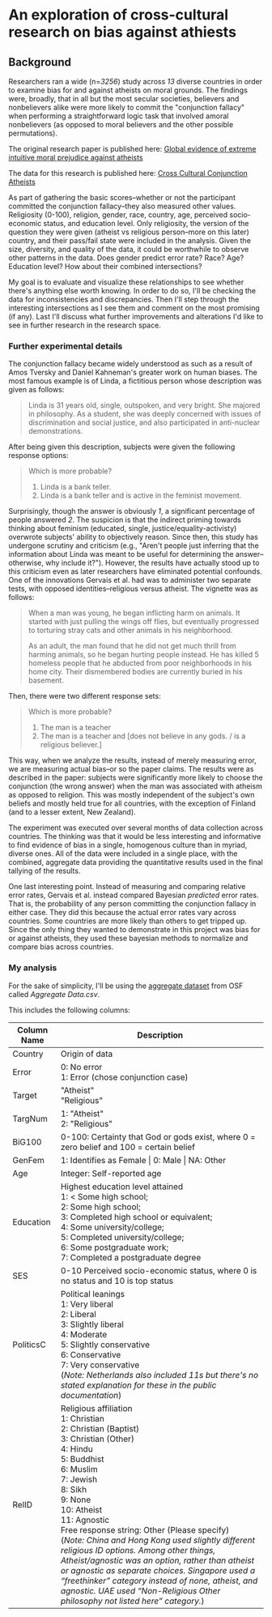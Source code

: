 # An exploration of cross-cultural research on bias against athiests

## Background

Researchers ran a wide (n=*3256*) study across *13* diverse countries in order to examine bias for and against atheists on moral grounds. The findings were, broadly, that in all but the most secular societies, believers and nonbelievers alike were more likely to commit the "conjunction fallacy" when performing a straightforward logic task that involved amoral nonbelievers (as opposed to moral believers and the other possible permutations). 

The original research paper is published here: 
[Global evidence of extreme intuitive moral
prejudice against atheists](http://dx.doi.org/10.1038/s41562-017-0151)

The data for this research is published here: 
[Cross Cultural Conjunction Atheists](https://osf.io/f0upy/)

As part of gathering the basic scores–whether or not the participant committed the conjunction fallacy–they also measured other values. Religiosity (0-100), religion, gender, race, country, age, perceived socio-economic status, and education level. Only religiosity, the version of the question they were given (atheist vs religious person–more on this later) country, and their pass/fail state were included in the analysis. Given the size, diversity, and quality of the data, it could be worthwhile to observe other patterns in the data. Does gender predict error rate? Race? Age? Education level? How about their combined intersections? 

My goal is to evaluate and visualize these relationships to see whether there's anything else worth knowing. In order to do so, I'll be checking the data for inconsistencies and discrepancies. Then I'll step through the interesting intersections as I see them and comment on the most promising (if any). Last I'll discuss what further improvements and alterations I'd like to see in further research in the research space. 

### Further experimental details

The conjunction fallacy became widely understood as such as a result of Amos Tversky and Daniel Kahneman's greater work on human biases. The most famous example is of Linda, a fictitious person whose description was given as follows: 

> Linda is 31 years old, single, outspoken, and very bright. She majored in philosophy. As a student, she was deeply concerned with issues of discrimination and social justice, and also participated in anti-nuclear demonstrations.

After being given this description, subjects were given the following response options:

> Which is more probable?
> 1. Linda is a bank teller.
> 2. Linda is a bank teller and is active in the feminist movement.

Surprisingly, though the answer is obviously *1*, a significant percentage of people answered *2*. The suspicion is that the indirect priming towards thinking about feminism (educated, single, justice/equality-activisty) overwrote subjects' ability to objectively reason. Since then, this study has undergone scrutiny and criticism (e.g., "Aren't people just inferring that the information about Linda was meant to be useful for determining the answer–otherwise, why include it?"). However, the results have actually stood up to this criticism even as later researchers have eliminated potential confounds. One of the innovations Gervais et al. had was to administer two separate tests, with opposed identities–religious versus atheist. The vignette was as follows: 

> When a man was young, he began inflicting harm on animals. It started with just pulling the wings off flies, but eventually progressed to torturing stray cats and other animals in his neighborhood. 
>
> As an adult, the man found that he did not get much thrill from harming animals, so he began hurting people instead. He has killed 5 homeless people that he abducted from poor neighborhoods in his home city. Their dismembered bodies are currently buried in his basement.

Then, there were two different response sets: 

> Which is more probable? 
> 1. The man is a teacher 
> 2. The man is a teacher and [does not believe in any gods. / is a religious believer.]

This way, when we analyze the results, instead of merely measuring error, we are measuring actual bias–or so the paper claims. The results were as described in the paper: subjects were significantly more likely to choose the conjunction (the wrong answer) when the man was associated with atheism as opposed to religion. This was mostly independent of the subject's own beliefs and mostly held true for all countries, with the exception of Finland (and to a lesser extent, New Zealand).

The experiment was executed over several months of data collection across countries. The thinking was that it would be less interesting and informative to find evidence of bias in a single, homogenous culture than in myriad, diverse ones. All of the data were included in a single place, with the combined, aggregate data providing the quantitative results used in the final tallying of the results. 

One last interesting point. Instead of measuring and comparing relative error rates, Gervais et al. instead compared Bayesian *predicted* error rates. That is, the probability of any person committing the conjunction fallacy in either case. They did this because the actual error rates vary across countries. Some countries are more likely than others to get tripped up. Since the only thing they wanted to demonstrate in this project was bias for or against atheists, they used these bayesian methods to normalize and compare bias across countries. 

### My analysis

For the sake of simplicity, I'll be using the [aggregate dataset](https://mfr.osf.io/render?url=https://osf.io/2nkeu/?direct%26mode=render%26action=download%26mode=render) from OSF called *Aggregate Data.csv*. 

This includes the following columns:

| Column Name | Description                                                                                                                                                                                                                                                                                                                                                                                                                                                                                                                                                                                         |
|-------------|-----------------------------------------------------------------------------------------------------------------------------------------------------------------------------------------------------------------------------------------------------------------------------------------------------------------------------------------------------------------------------------------------------------------------------------------------------------------------------------------------------------------------------------------------------------------------------------------------------|
| Country     | Origin of data                                                                                                                                                                                                                                                                                                                                                                                                                                                                                                                                                                                      |
| Error       | 0: No error <br>1: Error (chose conjunction case)                                                                                                                                                                                                                                                                                                                                                                                                                                                                                                                                                   |
| Target      | "Atheist"<br>"Religious"                                                                                                                                                                                                                                                                                                                                                                                                                                                                                                                                                                            |
| TargNum     | 1: "Atheist" <br>2: "Religious"                                                                                                                                                                                                                                                                                                                                                                                                                                                                                                                                                                     |
| BiG100      | 0-100: Certainty that God or gods exist, where 0 = zero belief and 100 = certain belief                                                                                                                                                                                                                                                                                                                                                                                                                                                                                                             |
| GenFem      | 1: Identifies as Female \| 0: Male \| NA: Other                                                                                                                                                                                                                                                                                                                                                                                                                                                                                                                                                     |
| Age         | Integer: Self-reported age                                                                                                                                                                                                                                                                                                                                                                                                                                                                                                                                                                          |
| Education   | Highest education level attained<br>1: < Some high school;<br>2: Some high school; <br>3: Completed high school or equivalent; <br>4: Some university/college;<br>5: Completed university/college;<br>6: Some postgraduate work;<br>7: Completed a postgraduate degree                                                                                                                                                                                                                                                                                                                              |
| SES         | 0-10 Perceived socio-economic status, where 0 is no status and 10 is top status                                                                                                                                                                                                                                                                                                                                                                                                                                                                                                                     |
| PoliticsC   | Political leanings<br>1: Very liberal <br>2: Liberal <br>3: Slightly liberal <br>4: Moderate <br>5: Slightly conservative <br>6: Conservative <br>7: Very conservative<br>(*Note: Netherlands also included 11s but there's no stated explanation for these in the public documentation*)                                                                                                                                                                                                                                                                                                             |
| RelID       | Religious affiliation<br>1: Christian <br>2: Christian (Baptist) <br>3: Christian (Other) <br>4: Hindu<br>5: Buddhist<br>6: Muslim <br>7: Jewish<br>8: Sikh <br>9: None <br>10: Atheist <br>11: Agnostic <br>Free response string: Other (Please specify)<br>(*Note: China and Hong Kong used slightly different religious ID options. Among other things, Atheist/agnostic was an option, rather than atheist or agnostic as separate choices. Singapore used a “freethinker” category instead of none, atheist, and agnostic. UAE used “Non-Religious Other philosophy not listed here” category.*) |



